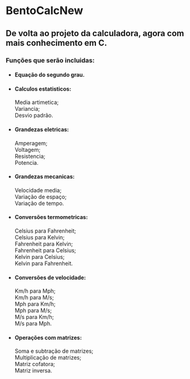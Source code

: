 # BentoCalcNew
 <h2>De volta ao projeto da calculadora, agora com mais conhecimento em C.</h2>
<h3>Funções que serão incluidas:</h3>

- <h4>Equação do segundo grau.</h4>

- <h4>Calculos estatisticos:</h4>
  Media artimetica;<br/>
  Variancia;<br/>
  Desvio padrão.<br/>

- <h4>Grandezas eletricas:</h4>
  Amperagem;<br/>
  Voltagem;<br/>
  Resistencia;<br/>
  Potencia.<br/>
  
- <h4>Grandezas mecanicas:</h4>
  Velocidade media;<br/>
  Variação de espaço;<br/>
  Variação de tempo.<br/>
  
- <h4>Conversões termometricas:</h4>
  Celsius para Fahrenheit;<br/>
  Celsius para Kelvin;<br/>
  Fahrenheit para Kelvin;<br/>
  Fahrenheit para Celsius;<br/>
  Kelvin para Celsius;<br/>
  Kelvin para Fahrenheit.<br/>
  
- <h4>Conversões de velocidade:</h4>
  Km/h para Mph;<br/>
  Km/h para M/s;<br/>
  Mph para Km/h;<br/>
  Mph para M/s;<br/>
  M/s para Km/h;<br/>
  M/s para Mph.<br/>
  
- <h4>Operações com matrizes:</h4>
  Soma e subtração de matrizes;<br/>
  Multiplicação de matrizes;<br/>
  Matriz cofatora;<br/>
  Matriz inversa.<br/>
